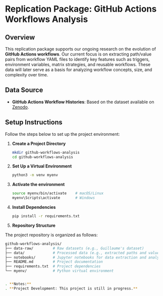 # Replication Package: GitHub Actions Workflows Analysis

## Overview

This replication package supports our ongoing research on the evolution of **GitHub Actions workflows**. Our current focus is on extracting path/value pairs from workflow YAML files to identify key features such as triggers, environment variables, matrix strategies, and reusable workflows. These data will later serve as a basis for analyzing workflow concepts, size, and complexity over time.

## Data Source

- **GitHub Actions Workflow Histories**: Based on the dataset available on [Zenodo](https://zenodo.org/records/13985548).

## Setup Instructions

Follow the steps below to set up the project environment:

1. **Create a Project Directory**

   ```bash
   mkdir github-workflows-analysis
   cd github-workflows-analysis

2. **Set Up a Virtual Environment**

   ```bash
   python3 -m venv myenv

3. **Activate the environment**

   ```bash
   source myenv/bin/activate    # macOS/Linux
   myenv\Scripts\activate       # Windows


3. **Install Dependencies**

   ```bash
   pip install -r requirements.txt


4. **Repository Structure**

The project repository is organized as follows:

   ```bash
   github-workflows-analysis/
   ├── data-raw/         # Raw datasets (e.g., Guillaume's dataset)
   ├── data/             # Processed data (e.g., extracted paths and values)
   ├── notebooks/        # Jupyter notebooks for data extraction and analysis
   ├── README.md         # Project documentation
   ├── requirements.txt  # Project dependencies
   └── myenv/            # Python virtual environment


. **Notes:**
. **Project Development: This project is still in progress.**
